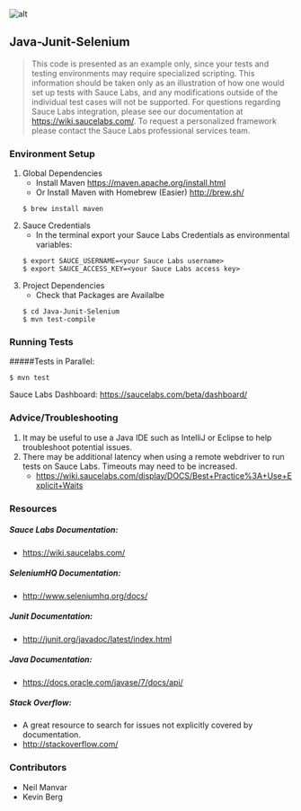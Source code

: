 ![alt](https://saucelabs.com/images/sauce-labs-logo.png)

## Java-Junit-Selenium

>This code is presented as an example only, since your tests and testing environments may require specialized scripting. This information should be taken only as an
>illustration of how one would set up tests with Sauce Labs, and any modifications outside of the individual test cases will not be supported. For questions regarding Sauce Labs integration, please see 
>our documentation at https://wiki.saucelabs.com/. To request a personalized framework please contact the Sauce Labs professional services team.

### Environment Setup

1. Global Dependencies
    * Install Maven
        https://maven.apache.org/install.html
    * Or Install Maven with Homebrew (Easier)
        http://brew.sh/
    ```
    $ brew install maven
    ```
2. Sauce Credentials
    * In the terminal export your Sauce Labs Credentials as environmental variables:
    ```
    $ export SAUCE_USERNAME=<your Sauce Labs username>
    $ export SAUCE_ACCESS_KEY=<your Sauce Labs access key>
    ```
3. Project Dependencies
    * Check that Packages are Availalbe
    ```
    $ cd Java-Junit-Selenium
    $ mvn test-compile
    ```
### Running Tests

#####Tests in Parallel:
```
$ mvn test
```
Sauce Labs Dashboard:
https://saucelabs.com/beta/dashboard/

### Advice/Troubleshooting
1. It may be useful to use a Java IDE such as IntelliJ or Eclipse to help troubleshoot potential issues. 
2. There may be additional latency when using a remote webdriver to run tests on Sauce Labs. Timeouts may need to be increased.
    * https://wiki.saucelabs.com/display/DOCS/Best+Practice%3A+Use+Explicit+Waits

### Resources
##### Sauce Labs Documentation: 
* https://wiki.saucelabs.com/

##### SeleniumHQ Documentation:
* http://www.seleniumhq.org/docs/

##### Junit Documentation: 
* http://junit.org/javadoc/latest/index.html

##### Java Documentation: 
* https://docs.oracle.com/javase/7/docs/api/

##### Stack Overflow:
* A great resource to search for issues not explicitly covered by documentation.
* http://stackoverflow.com/

### Contributors
* Neil Manvar
* Kevin Berg
